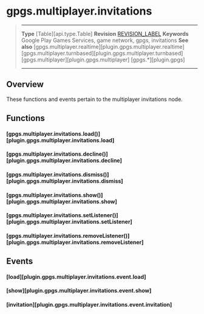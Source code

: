 # gpgs.multiplayer.invitations

> --------------------- ------------------------------------------------------------------------------------------
> __Type__              [Table][api.type.Table]
> __Revision__          [REVISION_LABEL](REVISION_URL)
> __Keywords__          Google Play Games Services, game network, gpgs, invitations
> __See also__          [gpgs.multiplayer.realtime][plugin.gpgs.multiplayer.realtime]
>						[gpgs.multiplayer.turnbased][plugin.gpgs.multiplayer.turnbased]
>						[gpgs.multiplayer][plugin.gpgs.multiplayer]
>                       [gpgs.*][plugin.gpgs]
> --------------------- ------------------------------------------------------------------------------------------

## Overview

These functions and events pertain to the multiplayer invitations node.

## Functions

#### [gpgs.multiplayer.invitations.load()][plugin.gpgs.multiplayer.invitations.load]

#### [gpgs.multiplayer.invitations.decline()][plugin.gpgs.multiplayer.invitations.decline]

#### [gpgs.multiplayer.invitations.dismiss()][plugin.gpgs.multiplayer.invitations.dismiss]

#### [gpgs.multiplayer.invitations.show()][plugin.gpgs.multiplayer.invitations.show]

#### [gpgs.multiplayer.invitations.setListener()][plugin.gpgs.multiplayer.invitations.setListener]

#### [gpgs.multiplayer.invitations.removeListener()][plugin.gpgs.multiplayer.invitations.removeListener]

## Events

#### [load][plugin.gpgs.multiplayer.invitations.event.load]

#### [show][plugin.gpgs.multiplayer.invitations.event.show]

#### [invitation][plugin.gpgs.multiplayer.invitations.event.invitation]